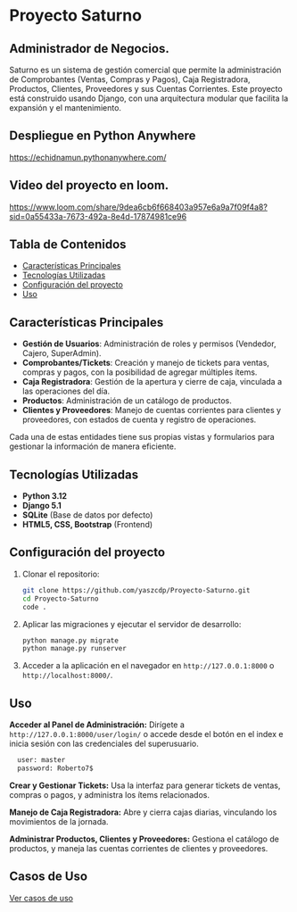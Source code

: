 # Proyecto Saturno 
## Administrador de Negocios.

Saturno es un sistema de gestión comercial que permite la administración de Comprobantes (Ventas, Compras y Pagos), Caja Registradora, Productos, Clientes, Proveedores y sus Cuentas Corrientes.
Este proyecto está construido usando Django, con una arquitectura modular que facilita la expansión y el mantenimiento.

## Despliegue en Python Anywhere

https://echidnamun.pythonanywhere.com/

## Video del proyecto en loom. 

https://www.loom.com/share/9dea6cb6f668403a957e6a9a7f09f4a8?sid=0a55433a-7673-492a-8e4d-17874981ce96
 
## Tabla de Contenidos
- [Características Principales](#características-principales)
- [Tecnologías Utilizadas](#tecnologías-utilizadas)
- [Configuración del proyecto](#configuración-del-proyecto)
- [Uso](#uso)
  
## Características Principales

- **Gestión de Usuarios**: Administración de roles y permisos (Vendedor, Cajero, SuperAdmin).
- **Comprobantes/Tickets**: Creación y manejo de tickets para ventas, compras y pagos, con la posibilidad de agregar múltiples ítems.
- **Caja Registradora**: Gestión de la apertura y cierre de caja, vinculada a las operaciones del día.
- **Productos**: Administración de un catálogo de productos.
- **Clientes y Proveedores**: Manejo de cuentas corrientes para clientes y proveedores, con estados de cuenta y registro de operaciones.

Cada una de estas entidades tiene sus propias vistas y formularios para gestionar la información de manera eficiente.

## Tecnologías Utilizadas

- **Python 3.12**
- **Django 5.1**
- **SQLite** (Base de datos por defecto)
- **HTML5, CSS, Bootstrap** (Frontend)

## Configuración del proyecto

1. Clonar el repositorio:
    ```bash
    git clone https://github.com/yaszcdp/Proyecto-Saturno.git
    cd Proyecto-Saturno
    code .
    ```

2. Aplicar las migraciones y ejecutar el servidor de desarrollo:
    ```bash
    python manage.py migrate
    python manage.py runserver
    ```

3. Acceder a la aplicación en el navegador en `http://127.0.0.1:8000` o `http://localhost:8000/`.

## Uso

**Acceder al Panel de Administración:**
  Dirígete a `http://127.0.0.1:8000/user/login/` o accede desde el botón en el index e inicia sesión con las credenciales del superusuario.
  ```bash
    user: master
    password: Roberto7$
  ```

**Crear y Gestionar Tickets:**
  Usa la interfaz para generar tickets de ventas, compras o pagos, y administra los ítems relacionados.

**Manejo de Caja Registradora:**
  Abre y cierra cajas diarias, vinculando los movimientos de la jornada.

**Administrar Productos, Clientes y Proveedores:**
  Gestiona el catálogo de productos, y maneja las cuentas corrientes de clientes y proveedores.


## Casos de Uso

[Ver casos de uso](media/casos_de_uso.pdf)
